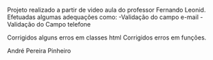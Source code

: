 Projeto realizado a partir de video aula do professor Fernando Leonid.
Efetuadas algumas adequações como:
-Validação do campo e-mail
-Validação do Campo telefone

Corrigidos alguns erros em classes html
Corrigidos erros em funções.


André Pereira Pinheiro